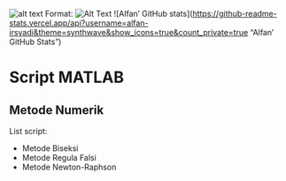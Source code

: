 ![alt text](https://github.com/alfan-irsyadi/matlab/blob/main/logo.jpg?raw=true)
Format: ![Alt Text](url)
![Alfan’ GitHub stats](https://github-readme-stats.vercel.app/api?username=alfan-irsyadi&theme=synthwave&show_icons=true&count_private=true “Alfan’ GitHub Stats”)

# Script MATLAB
## Metode Numerik

List script:
* Metode Biseksi
* Metode Regula Falsi
* Metode Newton-Raphson